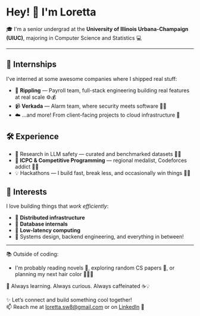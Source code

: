 # Hey! 👋 I'm Loretta

🎓 I'm a senior undergrad at the **University of Illinois Urbana-Champaign (UIUC)**, majoring in Computer Science and Statistics 💻

--- 
## 💼 Internships  
I've interned at some awesome companies where I shipped real stuff:

- 🧾 **Rippling** — Payroll team, full-stack engineering building real features at real scale ⚙️💰  
- 📹 **Verkada** — Alarm team, where security meets software 🔐🚨  
- ☁️ ...and more! From client-facing projects to cloud infrastructure 🚀  

## 🛠️ Experience  
- 🧪 Research in LLM safety — curated and benchmarked datasets 🔬🤖  
- 🧠 **ICPC & Competitive Programming** — regional medalist, Codeforces addict 🧩💥  
- 💡 Hackathons — I build fast, break less, and occasionally win things 🥇🚀  

## 🌱 Interests  
I love building things that *work efficiently*:

- 🔗 **Distributed infrastructure**  
- 🚀 **Database internals**  
- 🧠 **Low-latency computing**  
- 🧙 Systems design, backend engineering, and everything in between!

---

📚 Outside of coding:
- I'm probably reading novels 📖, exploring random CS papers 📄, or planning my next hair color 💇‍♀️🎨

🌱 Always learning. Always curious. Always caffeinated ☕️💡

✨ Let’s connect and build something cool together!  
📫 Reach me at loretta.sw8@gmail.com or on [LinkedIn](https://www.linkedin.com/) 💌

